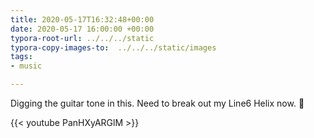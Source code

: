 ```yaml
---
title: 2020-05-17T16:32:48+00:00
date: 2020-05-17 16:00:00 +00:00
typora-root-url: ../../../static
typora-copy-images-to:  ../../../static/images
tags:
- music

---
```

Digging the guitar tone in this. Need to break out my Line6 Helix now. 🎸

{{< youtube PanHXyARGlM >}}
